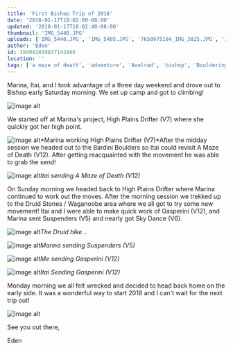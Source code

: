 ```yaml
---
title: 'First Bishop Trip of 2018'
date: '2018-01-17T18:02:00-08:00'
updated: '2018-01-17T18:02:40-08:00'
thumbnail: 'IMG_5440.JPG'
uploads: ['IMG_5440.JPG', 'IMG_5405.JPG', '7650975184_IMG_3825.JPG', 'IMG_3851.JPG', 'IMG_3864.JPG', '7650975184_IMG_4073.JPG', 'IMG_5482.JPG', '7650975184_IMG_4106.JPG']
author: 'Eden'
id: 194042019837142886
location: ''
tags: ['a maze of death', 'adventure', 'Axelrad', 'bishop', 'Bouldering', 'buttermilks', 'California', 'Climbing', 'Druid Stones', 'Eden', 'Five Ten', 'gasperini', 'Itai', 'outdoors', 'v12']
---
```


Marina, Itai, and I took advantage of a three day weekend and drove out to Bishop early Saturday morning. We set up camp and got to climbing!

![image alt](uploads/IMG_5440.JPG)

We started off at Marina's project, High Plains Drifter (V7) where she quickly got her high point.

![image alt](uploads/IMG_5405.JPG)*Marina working High Plains Drifter (V7)*After the midday session we headed out to the Bardini Boulders so Itai could revisit A Maze of Death (V12). After getting reacquainted with the movement he was able to grab the send!

![image alt](uploads/7650975184_IMG_3825.JPG)*Itai sending A Maze of Death (V12)*

On Sunday morning we headed back to High Plains Drifter where Marina continued to work out the moves. After the morning session we trekked up to the Druid Stones / Waganoobe area where we all got to try some new movement! Itai and I were able to make quick work of Gasperini (V12), and Marina sent Suspenders (V5) and nearly got Sky Dance (V6).

![image alt](uploads/IMG_3851.JPG)*The Druid hike...*

![image alt](uploads/IMG_3864.JPG)*Marina sending Suspenders (V5)*

![image alt](uploads/7650975184_IMG_4073.JPG)*Me sending Gasperini (V12)*

![image alt](uploads/IMG_5482.JPG)*Itai Sending Gasperini (V12)*

Monday morning we all felt wrecked and decided to head back home on the early side. It was a wonderful way to start 2018 and I can't wait for the next trip out!

![image alt](uploads/7650975184_IMG_4106.JPG)

See you out there,

Eden
